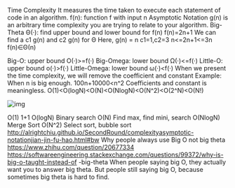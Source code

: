 Time Complexity
It measures the time taken to execute each statement of code in an algorithm.
f(n): function f with input n
Asymptotic Notation
g(n) is an arbitrary time complexity you are trying to relate to your algorithm.
Big-Theta Θ(·): find upper bound and lower bound for f(n)
f(n)=2n+1
We can find a c1 g(n) and c2 g(n) for Θ
Here, g(n) = n
c1=1,c2=3
n<=2n+1<=3n
f(n)∈Θ(n)

Big-O: upper bound O(·)>=f(·)
Big-Omega: lower bound Ω(·)<=f(·)
Little-O: upper bound o(·)>f(·)
Little-Omega: lower bound ω(·)<f(·)
When we present the time complexity, we will remove the coefficient and constant
Example:
When n is big enough.
100n+10000<n^2
Coefficients and constant is meaningless.
O(1)<O(logN)<O(N)<O(NlogN)<O(N^2)<O(2^N)<O(N!)

![img](https://www.freecodecamp.org/news/content/images/2021/06/0_MPwgKd4lgXACfuNt.png)

O(1)
1+1
O(logN)
Binary search
O(N)
Find max, find mini, search
O(NlogN)
Merge Sort
O(N^2)
Select sort, bubble sort
http://alrightchiu.github.io/SecondRound/complexityasymptotic-notationjian-jin-fu-hao.html#bw
Why people always use Big O not big theta
https://www.zhihu.com/question/20677334
https://softwareengineering.stackexchange.com/questions/99372/why-is-big-o-taught-instead-of
-big-theta
When people saying big O, they actually want you to answer big theta.
But people still saying big O, because sometimes big theta is hard to find.
